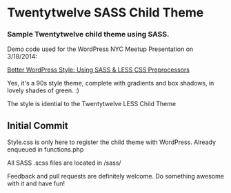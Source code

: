 # Twentytwelve SASS Child Theme
### Sample Twentytwelve child theme using SASS.

Demo code used for the WordPress NYC Meetup Presentation on 3/18/2014:

[Better WordPress Style: Using SASS & LESS CSS Preprocessors](http://www.meetup.com/WordPressNYC/events/169583212/)

Yes, it's a 90s style theme, complete with gradients and box shadows, in lovely shades of green. :)

  
The style is idential to the Twentytwelve LESS Child Theme

## Initial Commit
Style.css is only here to register the child theme with WordPress. Already enqueued in functions.php


All SASS .scss files are located in /sass/

Feedback and pull requests are definitely welcome. Do something awesome with it and have fun!